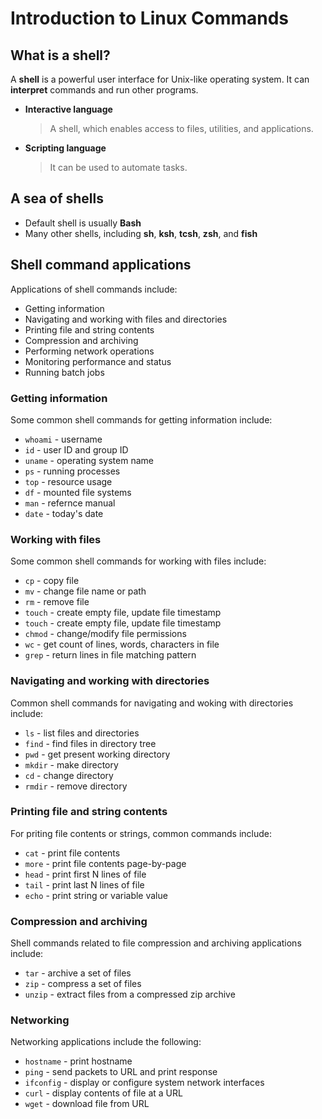 # Introduction to Linux Commands
## What is a shell?
A **shell** is a powerful user interface for Unix-like operating system. It can **interpret** commands and run other programs.
* **Interactive language**
  > A shell, which enables access to files, utilities, and applications.
* **Scripting language**
  > It can be used to automate tasks.

## A sea of shells
* Default shell is usually **Bash**
* Many other shells, including **sh**, **ksh**, **tcsh**, **zsh**, and **fish**


## Shell command applications
Applications of shell commands include:
* Getting information
* Navigating and working with files and directories
* Printing file and string contents
* Compression and archiving
* Performing network operations
* Monitoring performance and status
* Running batch jobs

### Getting information
Some common shell commands for getting information include:
* `whoami` - username
* `id` - user ID and group ID
* `uname` - operating system name
* `ps` - running processes
* `top` - resource usage
* `df` - mounted file systems
* `man` - refernce manual
* `date` - today's date

### Working with files
Some common shell commands for working with files include:
* `cp` - copy file
* `mv` - change file name or path
* `rm` - remove file
* `touch` - create empty file, update file timestamp
* `touch` - create empty file, update file timestamp
* `chmod` - change/modify file permissions
* `wc` - get count of lines, words, characters in file
* `grep` - return lines in file matching pattern

### Navigating and working with directories
Common shell commands for navigating and woking with directories include:
* `ls` - list files and directories
* `find` - find files in directory tree
* `pwd` - get present working directory
* `mkdir` - make directory
* `cd` - change directory
* `rmdir` - remove directory

### Printing file and string contents
For priting file contents or strings, common commands include:
* `cat` - print file contents
* `more` - print file contents page-by-page
* `head` - print first N lines of file
* `tail` - print last N lines of file
* `echo` - print string or variable value

### Compression and archiving
Shell commands related to file compression and archiving applications include:
* `tar` - archive a set of files
* `zip` - compress a set of files
* `unzip` - extract files from a compressed zip archive

### Networking
Networking applications include the following:
* `hostname` - print hostname
* `ping` - send packets to URL and print response
* `ifconfig` - display or configure system network interfaces
* `curl` - display contents of file at a URL
* `wget` - download file from URL
